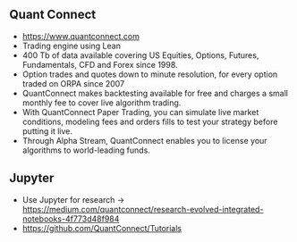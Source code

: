 ## Quant Connect
* https://www.quantconnect.com
* Trading engine using Lean
* 400 Tb of data available covering US Equities, Options, Futures, Fundamentals, CFD and Forex since 1998.
* Option trades and quotes down to minute resolution, for every option traded on ORPA since 2007
* QuantConnect makes backtesting available for free and charges a small monthly fee to cover live algorithm trading. 
* With QuantConnect Paper Trading, you can simulate live market conditions, modeling fees and orders fills to test your strategy before putting it live. 
* Through Alpha Stream, QuantConnect enables you to license your algorithms to world-leading funds.

## Jupyter
* Use Jupyter for research -> https://medium.com/quantconnect/research-evolved-integrated-notebooks-4f773d48f984
* https://github.com/QuantConnect/Tutorials